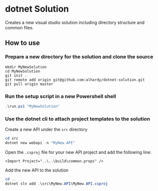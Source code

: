 # dotnet Solution

Creates a new visual studio solution including directory structure and common files.

## How to use

### Prepare a new directory for the solution and clone the source

```console
mkdir MyNewSolution
cd MyNewSolution
git init .
git remote add origin git@github.com:alhardy/dotnet-solution.git
git pull origin master
```

### Run the setup script in a new Powershell shell

```powershell
.\run.ps1 "MyNewSolution"
```

### Use the dotnet cli to attach project templates to the solution

Create a new API under the `src` directory

```powershell
cd src
dotnet new webapi -n "MyNew.API"
```

Open the `.csproj` file for your new API project and add the following line:

```
<Import Project="..\..\build\common.props" />
```

Add the new API to the solution

```powershell
cd ..
dotnet sln add .\src\MyNew.API\MyNew.API.csproj
```